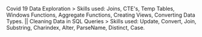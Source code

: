 Covid 19 Data Exploration >
Skills used: Joins, CTE's, Temp Tables, Windows Functions, Aggregate Functions, Creating Views, Converting Data Types. ||
Cleaning Data in SQL Queries >
Skills used: Update, Convert, Join, Substring, Charindex, Alter, ParseName, Distinct, Case.
